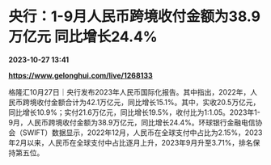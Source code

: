 # 央行：1-9月人民币跨境收付金额为38.9万亿元 同比增长24.4%

**2023-10-27 13:41**

**https://www.gelonghui.com/live/1268133**

格隆汇10月27日｜央行发布2023年人民币国际化报告。其中指出，2022年，人民币跨境收付金额合计为42.1万亿元，同比增长15.1%。其中，实收20.5万亿元，同比增长10.9%；实付21.6万亿元，同比增长19.5%，收付比为1:1.05。2023年1-9月，人民币跨境收付金额为38.9万亿元，同比增长24.4%。环球银行金融电信协会（SWIFT）数据显示，2022年12月，人民币在全球支付中占比为2.15%，2023年2月以来，人民币在全球支付中占比逐月上升，2023年9月升至3.71%，排名保持第五位。